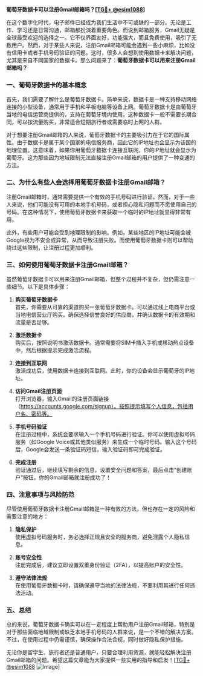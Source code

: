 **葡萄牙数据卡可以注册Gmail邮箱吗？[[TG💪+ @esim1088](https://t.me/s/esim1088)]**

在这个数字化时代，电子邮件已经成为我们生活中不可或缺的一部分。无论是工作、学习还是日常沟通，邮箱都扮演着重要角色。而说到邮箱服务，Gmail无疑是全球最受欢迎的选择之一。它不仅界面友好，功能强大，而且免费使用，吸引了无数用户。然而，对于某些人来说，注册Gmail邮箱可能会遇到一些小麻烦，比如没有信用卡或者手机号码验证的问题。这时，很多人会想到使用数据卡来解决问题，尤其是来自不同国家的数据卡。那么问题来了：**葡萄牙数据卡可以用来注册Gmail邮箱吗？**

### 一、葡萄牙数据卡的基本概念

首先，我们需要了解什么是葡萄牙数据卡。简单来说，数据卡是一种支持移动网络连接的小型设备，通常用于手机和平板电脑等设备上网。葡萄牙数据卡是由葡萄牙当地的电信运营商提供的，支持在葡萄牙境内使用。这种数据卡一般不需要长期合同，可以按流量购买，非常适合短期旅行者或需要临时上网的人群。

对于想要注册Gmail邮箱的人来说，葡萄牙数据卡的主要吸引力在于它的国际属性。由于数据卡是属于某个国家的电信服务商，因此它的IP地址也会显示为该国的地理位置。这意味着，如果你用葡萄牙数据卡连接互联网，你的IP地址就会显示为葡萄牙。这为那些因为地域限制无法直接注册Gmail邮箱的用户提供了一种变通的方法。

### 二、为什么有些人会选择用葡萄牙数据卡注册Gmail邮箱？

注册Gmail邮箱时，通常需要提供一个有效的手机号码进行验证。然而，对于一些人来说，他们可能没有可用的本地手机号码，或者担心隐私问题而不愿使用自己的号码。在这种情况下，使用葡萄牙数据卡来获取一个临时的IP地址就显得非常有用。

此外，有些用户可能会受到地理限制的影响。例如，某些地区的IP地址可能会被Google视为不安全或异常，从而导致注册失败。而使用葡萄牙数据卡则可以帮助绕过这些限制，让注册过程更加顺利。

### 三、如何使用葡萄牙数据卡注册Gmail邮箱？

虽然葡萄牙数据卡可以用来注册Gmail邮箱，但整个过程并不复杂，但仍需注意一些细节。以下是具体步骤：

1. **购买葡萄牙数据卡**  
   首先，你需要从可靠的渠道购买一张葡萄牙数据卡。可以通过线上电商平台或当地电信营业厅购买。确保选择信誉良好的供应商，并确认数据卡的有效期和流量是否足够。

2. **激活数据卡**  
   购买后，按照说明书激活数据卡。通常需要将SIM卡插入手机或移动热点设备中，然后根据提示完成激活流程。

3. **连接到互联网**  
   激活成功后，使用数据卡连接到互联网。此时，你的设备会显示葡萄牙的IP地址。

4. **访问Gmail注册页面**  
   打开浏览器，输入Gmail的注册页面链接（https://accounts.google.com/signup）。按照提示填写个人信息，包括用户名、密码等。

5. **手机号码验证**  
   在注册过程中，系统会要求输入一个手机号码进行验证。你可以使用虚拟号码服务（如Google Voice或其他类似服务）来生成一个临时号码。输入这个号码后，Google会发送一条验证码短信，输入验证码即可完成验证。

6. **完成注册**  
   验证通过后，继续填写剩余的信息，设置安全问题和答案，最后点击“创建账户”按钮，你的Gmail邮箱就注册成功了！

### 四、注意事项与风险防范

尽管使用葡萄牙数据卡注册Gmail邮箱是一种有效的方法，但也存在一定的风险和需要注意的地方：

1. **隐私保护**  
   使用虚拟号码服务时，务必选择正规且安全的服务商，避免泄露个人隐私信息。

2. **账号安全性**  
   注册完成后，建议立即设置双重身份验证（2FA），以提高账户的安全性。

3. **遵守法律法规**  
   在使用葡萄牙数据卡时，请确保遵守当地的法律法规，不要利用其进行任何违法活动。

### 五、总结

总的来说，葡萄牙数据卡确实可以在一定程度上帮助用户注册Gmail邮箱，特别是对于那些面临地域限制或缺乏本地手机号码的人群来说，是一个不错的解决方案。不过，在使用过程中仍需谨慎，确保操作合法合规，同时做好隐私保护措施。

无论你是留学生、旅行者还是普通用户，只要合理利用资源，就能轻松解决注册Gmail邮箱的问题。希望这篇文章能为大家提供一些实用的指导和启发！[[TG💪+ @esim1088](https://t.me/s/esim1088) ![Image](https://i.postimg.cc/4NQfJmqS/Snipaste-2025-05-13-00-14-12.png)]